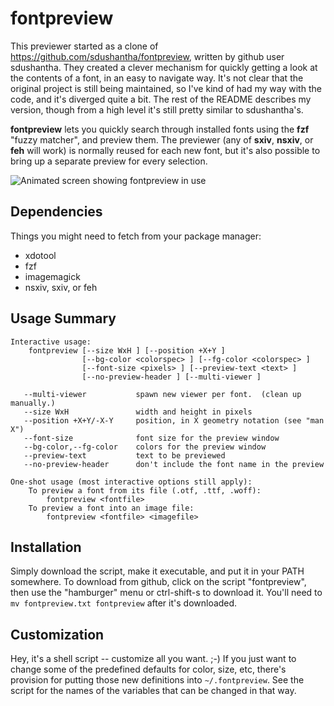 <!-- doit: python3 -m markdown < README.md >README.html
-->

# fontpreview

This previewer started as a clone of
<https://github.com/sdushantha/fontpreview>,
written by github user sdushantha.  They created a clever mechanism
for quickly getting a look at the contents of a font, in an easy to
navigate way.  It's not clear that the original project is still being
maintained, so I've kind of had my way with the code, and it's diverged
quite a bit.  The rest of the README describes my version, though from
a high level it's still pretty similar to sdushantha's.

__fontpreview__ lets you quickly search through installed fonts using
the __fzf__ "fuzzy matcher", and preview them.  The previewer (any of
__sxiv__, __nsxiv__, or __feh__ will work) is normally reused for each
new font, but it's also possible to bring up a separate preview for
every selection. 

![Animated screen showing fontpreview in use](extra/demo.gif)

## Dependencies

Things you might need to fetch from your package manager:

- xdotool
- fzf
- imagemagick
- nsxiv, sxiv, or feh


## Usage Summary

    Interactive usage:
        fontpreview [--size WxH ] [--position +X+Y ]
                    [--bg-color <colorspec> ] [--fg-color <colorspec> ]
                    [--font-size <pixels> ] [--preview-text <text> ]
                    [--no-preview-header ] [--multi-viewer ]
     
       --multi-viewer           spawn new viewer per font.  (clean up manually.)
       --size WxH               width and height in pixels
       --position +X+Y/-X-Y     position, in X geometry notation (see "man X")
       --font-size              font size for the preview window
       --bg-color,--fg-color    colors for the preview window
       --preview-text           text to be previewed
       --no-preview-header      don't include the font name in the preview

    One-shot usage (most interactive options still apply):
        To preview a font from its file (.otf, .ttf, .woff):
            fontpreview <fontfile>
        To preview a font into an image file:
            fontpreview <fontfile> <imagefile>


## Installation
Simply download the script, make it executable, and put it in your
PATH somewhere.  To download from github, click on the script "fontpreview",
then use the "hamburger" menu or ctrl-shift-s to download it.  You'll need
to ```mv fontpreview.txt fontpreview``` after it's downloaded.

## Customization

Hey, it's a shell script -- customize all you want.  ;-)  If you
just want to change some of the predefined defaults for color, size,
etc, there's provision for putting those new definitions into
`~/.fontpreview`.  See the script for the names of the variables
that can be changed in that way.
